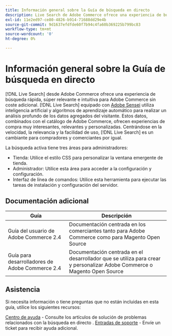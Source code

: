 ```yaml
---
title: Información general sobre la Guía de búsqueda en directo
description: Live Search de Adobe Commerce ofrece una experiencia de búsqueda rápida, superrelevante e intuitiva.
exl-id: 11e2ed97-ce80-4826-b914-71688dd29e4b
source-git-commit: 9d1637efdfde60f7b94c4fa60b369225b799bc83
workflow-type: tm+mt
source-wordcount: '0'
ht-degree: 0%

---
```


# Información general sobre la Guía de búsqueda en directo

[!DNL Live Search] desde Adobe Commerce ofrece una experiencia de búsqueda rápida, súper relevante e intuitiva para Adobe Commerce sin coste adicional. [!DNL Live Search] equipado con [Adobe Sensei](https://www.adobe.com/sensei.html) utiliza inteligencia artificial y algoritmos de aprendizaje automático para realizar un análisis profundo de los datos agregados del visitante. Estos datos, combinados con el catálogo de Adobe Commerce, ofrecen experiencias de compra muy interesantes, relevantes y personalizadas. Centrándose en la velocidad, la relevancia y la facilidad de uso, [!DNL Live Search] es un cambiante para compradores y comerciantes por igual.

La búsqueda activa tiene tres áreas para administradores:

* Tienda: Utilice el estilo CSS para personalizar la ventana emergente de tienda.
* Administrador: Utilice esta área para acceder a la configuración y configuración.
* Interfaz de línea de comandos: Utilice esta herramienta para ejecutar las tareas de instalación y configuración del servidor.

## Documentación adicional

| Guía | Descripción |
|--- |--- |
| Guía del usuario de Adobe Commerce 2.4 | Documentación centrada en los comerciantes tanto para Adobe Commerce como para Magento Open Source |
| Guía para desarrolladores de Adobe Commerce 2.4 | Documentación centrada en el desarrollador que se utiliza para crear y personalizar Adobe Commerce o Magento Open Source |

## Asistencia

Si necesita información o tiene preguntas que no están incluidas en esta guía, utilice los siguientes recursos:

[Centro de ayuda](https://support.magento.com/hc/en-us) - Consulte los artículos de solución de problemas relacionados con la búsqueda en directo .
[Entradas de soporte](https://support.magento.com/hc/en-us/articles/360000913794#submit-ticket) - Envíe un ticket para recibir ayuda adicional.
